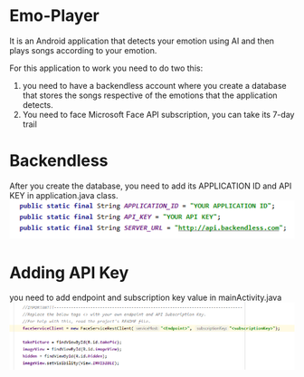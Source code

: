 # Emo-Player
It is an Android application that detects your emotion using AI and then plays songs according to your emotion.

For this application to work you need to do two this:
  1. you need to have a backendless account where you create a database that stores the songs respective of the 
  emotions that the application detects.
  2. You need to face Microsoft Face API subscription, you can take its 7-day trail
  
  # Backendless
  After you create the database, you need to add its APPLICATION ID and API KEY in application.java class.
  ![Screenshot](img1.PNG)
  
  
  # Adding API Key
  you need to add endpoint and subscription key value in mainActivity.java
  ![Screenshot](img2.PNG)
